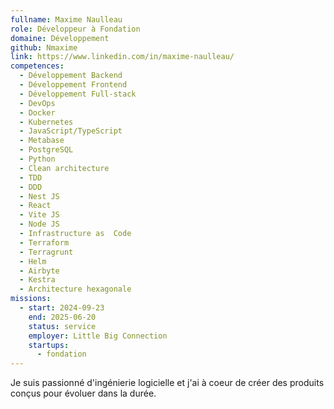 ```yaml
---
fullname: Maxime Naulleau
role: Développeur à Fondation
domaine: Développement
github: Nmaxime
link: https://www.linkedin.com/in/maxime-naulleau/
competences:
  - Développement Backend
  - Développement Frontend
  - Développement Full-stack
  - DevOps
  - Docker
  - Kubernetes
  - JavaScript/TypeScript
  - Metabase
  - PostgreSQL
  - Python
  - Clean architecture
  - TDD
  - DDD
  - Nest JS
  - React
  - Vite JS
  - Node JS
  - Infrastructure as  Code
  - Terraform
  - Terragrunt
  - Helm
  - Airbyte
  - Kestra
  - Architecture hexagonale
missions:
  - start: 2024-09-23
    end: 2025-06-20
    status: service
    employer: Little Big Connection
    startups:
      - fondation
---
```

Je suis passionné d'ingénierie logicielle et j'ai à coeur de créer des produits conçus pour évoluer dans la durée.